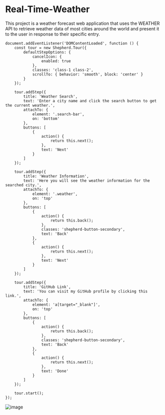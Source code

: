 # Real-Time-Weather
This project is a weather forecast web application that uses the WEATHER API to retrieve weather data of most cities around the world and present it to the user in response to their specific entry.

```
document.addEventListener('DOMContentLoaded', function () {
    const tour = new Shepherd.Tour({
        defaultStepOptions: {
            cancelIcon: {
                enabled: true
            },
            classes: 'class-1 class-2',
            scrollTo: { behavior: 'smooth', block: 'center' }
        }
    });

    tour.addStep({
        title: 'Weather Search',
        text: 'Enter a city name and click the search button to get the current weather.',
        attachTo: {
            element: '.search-bar',
            on: 'bottom'
        },
        buttons: [
            {
                action() {
                    return this.next();
                },
                text: 'Next'
            }
        ]
    });

    tour.addStep({
        title: 'Weather Information',
        text: 'Here you will see the weather information for the searched city.',
        attachTo: {
            element: '.weather',
            on: 'top'
        },
        buttons: [
            {
                action() {
                    return this.back();
                },
                classes: 'shepherd-button-secondary',
                text: 'Back'
            },
            {
                action() {
                    return this.next();
                },
                text: 'Next'
            }
        ]
    });

    tour.addStep({
        title: 'GitHub Link',
        text: 'You can visit my GitHub profile by clicking this link.',
        attachTo: {
            element: 'a[target="_blank"]',
            on: 'top'
        },
        buttons: [
            {
                action() {
                    return this.back();
                },
                classes: 'shepherd-button-secondary',
                text: 'Back'
            },
            {
                action() {
                    return this.next();
                },
                text: 'Done'
            }
        ]
    });

    tour.start();
});
```

![image](https://github.com/kaiesamurai/Real-world-weather-app-shepardjs-quest-12/assets/168727731/47beaaad-3866-40c2-a5c7-fe07010f8201)
